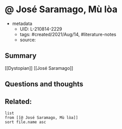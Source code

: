 # @ José Saramago, Mù lòa


- metadata
	- UID: L-210814-2229
	- tags: #created/2021/Aug/14, #literature-notes 
	- source: 

## Summary
[[Dystopian]]
[[José Saramago]]

## Questions and thoughts


## Related:
```dataview
list
from [[@ José Saramago, Mù lòa]]
sort file.name asc
```

